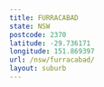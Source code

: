 ```yaml
---
title: FURRACABAD
state: NSW
postcode: 2370
latitude: -29.736171
longitude: 151.869397
url: /nsw/furracabad/
layout: suburb
---
```

